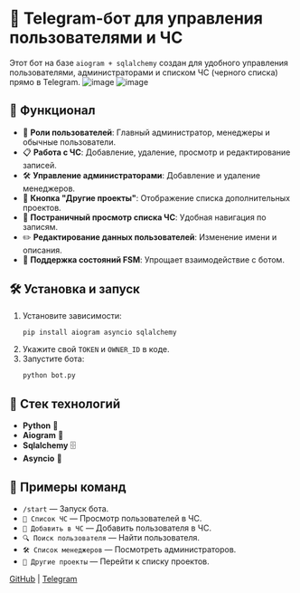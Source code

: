 
# 🚀 Telegram-бот для управления пользователями и ЧС

Этот бот на базе `aiogram + sqlalchemy` создан для удобного управления пользователями, администраторами и списком ЧС (черного списка) прямо в Telegram. 
![image](https://github.com/user-attachments/assets/8ec29102-fb70-4a42-a417-d88c147c93df)
![image](https://github.com/user-attachments/assets/bbb1e6e2-bfd6-49c4-a44e-1c0491f31425)

## 🔧 Функционал

- 🔑 **Роли пользователей**: Главный администратор, менеджеры и обычные пользователи.
- 📋 **Работа с ЧС**: Добавление, удаление, просмотр и редактирование записей.
- 🛠 **Управление администраторами**: Добавление и удаление менеджеров.
- 📌 **Кнопка "Другие проекты"**: Отображение списка дополнительных проектов.
- 📜 **Постраничный просмотр списка ЧС**: Удобная навигация по записям.
- ✏️ **Редактирование данных пользователей**: Изменение имени и описания.
- 🔄 **Поддержка состояний FSM**: Упрощает взаимодействие с ботом.

## 🛠 Установка и запуск

1. Установите зависимости:
   ```bash
   pip install aiogram asyncio sqlalchemy
   ```
2. Укажите свой `TOKEN` и `OWNER_ID` в коде.
3. Запустите бота:
   ```bash
   python bot.py
   ```

## 📌 Стек технологий

- **Python** 🐍
- **Aiogram** 🤖
- **Sqlalchemy** 🗄
- **Asyncio** 🔄

## 📜 Примеры команд

- `/start` — Запуск бота.
- `📜 Список ЧС` — Просмотр пользователей в ЧС.
- `👤 Добавить в ЧС` — Добавить пользователя в ЧС.
- `🔍 Поиск пользователя` — Найти пользователя.
- `🛠️ Список менеджеров` — Посмотреть администраторов.
- `📌 Другие проекты` — Перейти к списку проектов.


[GitHub](https://github.com/marginaldeveloper) | [Telegram](https://t.me/theFatR4t)


